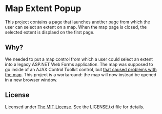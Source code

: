 ﻿Map Extent Popup
================

This project contains a page that launches another page from which the user can select an extent on a map. When the map page is closed, the selected extent is displaed on the first page.

## Why? ##

We needed to put a map control from which a user could select an extent into a legacy ASP.NET Web Forms application. The map was supposed to go inside of an AJAX Control Toolkit control, but [that caused problems with the map]. This project is a workaround: the map will now instead be opened in a new browser window.

<!-- [Demo](http://wsdot-gis.github.io/map-extent-popup/) -->

## License ##
Licensed under [The MIT License](http://opensource.org/licenses/MIT). See the LICENSE.txt file for details.

[that caused problems with the map]:https://github.com/WSDOT-GIS/ArcGis-JS-in-ASP.NET-Web-Forms

